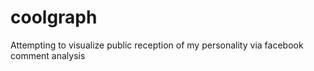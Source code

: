 # coolgraph
Attempting to visualize public reception of my personality via facebook comment analysis
